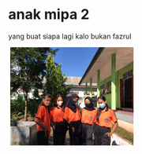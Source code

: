 <!DOCTYPE html>
<meta charset="utf-8">
<meta name="viewport" content="width=device-width, initial-scale=1.0">
<html>
<head>
    <title>foto anak ms 2</title>
</head>
<body>
    <h1>anak mipa 2</h1>
</body>
<body>
    <p>
        yang buat siapa lagi kalo bukan fazrul
    </p>
</body>
<body>
    <img>
    <img src="IMG-20220412-WA0003.png"width="250" height="200" alt="IMG-20220412-WA0003" />
    </img>
</body>
</html>

